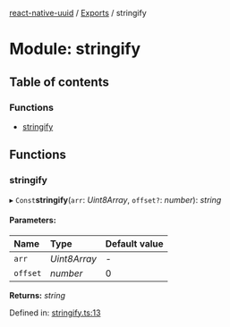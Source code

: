 [react-native-uuid](..) / [Exports](../modules.md) / stringify

# Module: stringify

## Table of contents

### Functions

- [stringify](stringify.md#stringify)

## Functions

### stringify

▸ `Const`**stringify**(`arr`: *Uint8Array*, `offset?`: *number*): *string*

#### Parameters:

Name | Type | Default value |
:------ | :------ | :------ |
`arr` | *Uint8Array* | - |
`offset` | *number* | 0 |

**Returns:** *string*

Defined in: [stringify.ts:13](https://github.com/eugenehp/react-native-uuid/blob/d476a1f/src/stringify.ts#L13)
